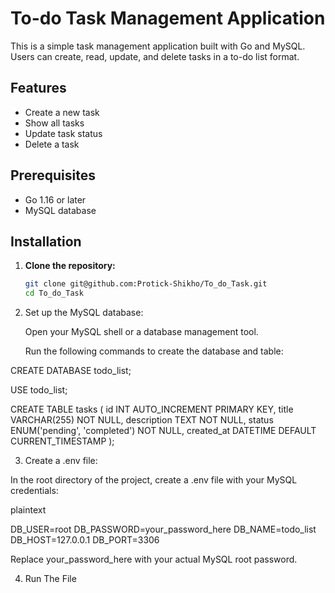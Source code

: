 # To-do Task Management Application

This is a simple task management application built with Go and MySQL. Users can create, read, update, and delete tasks in a to-do list format.

## Features

- Create a new task
- Show all tasks
- Update task status
- Delete a task

## Prerequisites

- Go 1.16 or later
- MySQL database

## Installation

1. **Clone the repository:**

   ```bash
   git clone git@github.com:Protick-Shikho/To_do_Task.git
   cd To_do_Task

2. Set up the MySQL database:

    Open your MySQL shell or a database management tool.

    Run the following commands to create the database and table:

CREATE DATABASE todo_list;

USE todo_list;

CREATE TABLE tasks (
    id INT AUTO_INCREMENT PRIMARY KEY,
    title VARCHAR(255) NOT NULL,
    description TEXT NOT NULL,
    status ENUM('pending', 'completed') NOT NULL,
    created_at DATETIME DEFAULT CURRENT_TIMESTAMP
);

3. Create a .env file:

In the root directory of the project, create a .env file with your MySQL credentials:

plaintext

DB_USER=root
DB_PASSWORD=your_password_here
DB_NAME=todo_list
DB_HOST=127.0.0.1
DB_PORT=3306

Replace your_password_here with your actual MySQL root password.


4. Run The File

